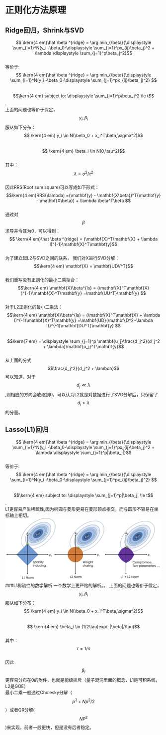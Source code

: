 # 正则化方法原理

## Ridge回归，Shrink与SVD

$$ \kern{4 em}\hat \beta ^{ridge} =  \arg min_{\beta}{\displaystyle \sum_{i=1}^N(y_i -\beta_0-\displaystyle \sum_{j=1}^px_{ij}\beta_j)^2 + \lambda \displaystyle \sum_{j=1}^p\beta_j^2}$$  
等价于:  
$$ \kern{4 em}\hat \beta ^{ridge} =  \arg min_{\beta}{\displaystyle \sum_{i=1}^N(y_i -\beta_0-\displaystyle \sum_{j=1}^px_{ij}\beta_j)^2} $$  
$$\kern{4 em} subject to:  \displaystyle \sum_{j=1}^p\beta_j^2 \le t$$.  
上面的问题也等价于假定，$$y_i,\beta_i$$服从如下分布：  
$$ \kern{4 em} y_i \in N(\beta_0 + x_i^T\beta,\sigma^2)$$  
$$ \kern{4 em} \beta_i \in N(0,\tau^2)$$  
其中：$$\lambda = \sigma^2/\tau^2$$  
因此RRS\(Root sum square\)可以写成如下形式：  
$$\kern{4 em}RRS(\lambda) =(\mathbf{y} - \mathbf{X\beta})^T(\mathbf{y} - \mathbf{X\beta}) + \lambda \beta^T\beta $$  
通过对$$\beta$$求导并令其为0，可以得到：  
$$ \kern{4 em}\hat \beta ^{ridge} = (\mathbf{X}^T\mathbf{X} + \lambda I)^{-1}\mathbf{X}^T\mathbf{y}$$  
为了建立起L2与SVD之间的联系， 我们对X进行SVD分解：  
$$\kern{4 em} \mathbf{X} = \mathbf{UDV^T}$$  
我们重写没有正则化的最小二乘拟合：  
$$\kern{4 em} \mathbf{X}\beta^{ls} = (\mathbf{X}^T\mathbf{X} )^{-1}\mathbf{X}^T\mathbf{y} =\mathbf{UU^T}\mathbf{y} $$  
对于L2正则化的最小二乘法：  
 $$\kern{4 em} \mathbf{X}\beta^{ls} = (\mathbf{X}^T\mathbf{X} + \lambda I)^{-1}\mathbf{X}^T\mathbf{y} =\mathbf{UD}(\mathbf{D^2+\lambda I})^{-1}\mathbf{DU^T}\mathbf{y} $$  
 $$\kern{7 em} = \displaystyle \sum_{j=1}^p \mathbf{u_j}\frac{d_j^2}{d_j^2 + \lambda}\mathbf{u_j}^T\mathbf{y}$$  
 从上面的分式$$\frac{d_j^2}{d_j^2 + \lambda}$$可以知道，对于$$d_j \ll \lambda$$,则相应的方向会收缩到0。可以认为L2就是对数据进行了SVD分解后，只保留了$$d_j \gt \lambda$$的分量。

## Lasso\(L1\)回归

$$ \kern{4 em}\hat \beta ^{ridge} =  \arg min_{\beta}{\displaystyle \sum_{i=1}^N(y_i -\beta_0-\displaystyle \sum_{j=1}^px_{ij}\beta_j)^2 + \lambda \displaystyle \sum_{j=1}^p|\beta_j|}$$  
等价于:  
$$ \kern{4 em}\hat \beta ^{ridge} =  \arg min_{\beta}{\displaystyle \sum_{i=1}^N(y_i -\beta_0-\displaystyle \sum_{j=1}^px_{ij}\beta_j)^2} $$  
$$\kern{4 em} subject to:  \displaystyle \sum_{j=1}^p|\beta_j| \le t$$.  
L1更容易产生稀疏性,因为椭圆与菱形更易在菱形顶点相交，而与圆形不容易在坐标轴上相切。
![](/assets/L1_L2_regulation.png)
###L1稀疏性的数学解析
一个数学上更严格的解析。。
上面的问题也等价于假定，$$y_i,\beta_i$$服从如下分布：  
$$ \kern{4 em} y_i \in N(\beta_0 + x_i^T\beta,\sigma^2)$$  
$$ \kern{4 em} \beta_i \in (1/2\tau)exp(-|\beta|/\tau)$$  
其中： $$\tau = 1/\lambda$$  
因此$$\beta_i$$更容易分布在0的附件，也就是能级排斥（量子混沌里面的概念，L1是可积系统，L2是GOE）   
最小二乘一般通过Cholesky分解（$$p^3+Np^2/2$$）或者QR分解($$NP^2$$)来实现，前者一般更快，但是没有后者稳定。
